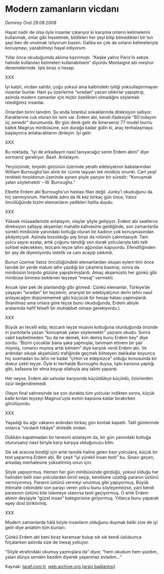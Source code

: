 # Modern zamanların vicdanı

*Demiray Oral 29.08.2008*

<div class="yazi">
<p>Hayat nadir de olsa öyle insanlar çıkarıyor ki karşıma onların kelimelerini kullanmak, onlar gibi hissetmek, bildikleri her şeyi bilip bilmedikleri bir ton şeyi ben de unutmak istiyorum bazen. Galiba en çok da onların kelimeleriyle konuşmayı, yazabilmeyi hayal ediyorum. </p>
<p>Yıllar önce okuduğumda aklıma kazınmıştı. “Keşke yalnız Paris’in sebze halinde kullanılan kelimeleri kullanabilsem” diyordu Montaigne abi meşhur denemelerinde. İşte biraz o hesap.</p>
<p>XXX</p>
<p>İyi kalpli, vicdan sahibi, çoğu yoksul ama kalbindeki iyiliği yoksullaştırmayan insanlar bunlar. Hani şu üzerlerine “sıradan” yazan sitıkırlar yapıştırıp, aslında modern zamanlar için hiçbir özellikleri olmadığını söylemek istediğimiz insanlar.</p>
<p>Onlardan birini tanıdım. Şu anda İstanbul sokaklarında direksiyon sallıyor. Karakterine cuk oturan bir ismi var. Erdem abi, kendi ifadesiyle “60’ındayım üç senedir” durumunda. Bir gün denk gelir de binerseniz 77 model burnu kalkık Magirus minibüsüne, son durağa kadar gidin ki, araç tenhalaşmaya başlayınca anlatacaklarını dinleyin. İyi gelir.</p>
<p>XXX</p>
<p>Bu noktada, “iyi de arkadaşım nasıl tanıyacağız senin Erdem abini” diye sormanız gerekiyor. Basit. Anlatayım.</p>
<p>Yeryüzünde, torpido gözünün üzerinde yeraltı edebiyatının babalarından William Burroughs’tan alıntı bir cümle taşıyan tek minibüs onunki. Cart yeşil renkteki torpidonun üzerinde aynen şöyle yazıyor bir süredir: “Konuşmak yalan söylemektir – W. Burroughs.”</p>
<p>Elbette Erdem abi Burroughs’un hastası filan değil. Junky’i okuduğunu da hiç sanmıyorum. Herhalde adını da ilk kez birkaç gün önce, Vatoz öncülüğünde bizim elemanların yedikleri haltla duydu.</p>
<p>XXX</p>
<p>Yüksek müsaadenizle anlatayım, olaylar şöyle gelişiyor. Erdem abi saatlerce direksiyon sallayıp akşamları mahalle kahvesine geldiğinde, son zamanlarda sürekli minibüste yanındaki koltuğa oturan bir kadının çok konuşmasından şikâyetçiydi. Aslında bozulduğu şey biraz da rolünün çalınmasıydı. Tam yolcu sayısı azalıp, artık çoğunu tanıdığı son durak yolcularıyla tatlı tatlı sohbet edecekken, tezcanlı teyze lafını ağzından kapıyordu. Efendiliğinden bir şey de diyemiyordu üstelik ve canı acayip sıkkındı.</p>
<p>Bunun üzerine Vatoz öncülüğündeki elemanlardan oluşan eylem timi önce tanıdık bir yerde malum lafın yazdığı bir çıkartma bastırıp, sonra da minibüsün torpido gözüne yapıştırmışlardı. Amaç akşamüstü her günkü gibi minibüse binmesi beklenen teyzeye “mesaj” vermekti. </p>
<p>Ancak işler pek de planlandığı gibi gitmedi. Çünkü elemanlar, Türkiye’de yaşayan “sıradan” bir teyzenin, anarşist bir edebiyatçının derin lafını nasıl anlayacağını düşünememek gibi küçücük bir hesap hatası yapmışlardı. (İnanılmaz ama onlara göre teyze bunu okuduğunda, Erdem abiyle aralarında hafif felsefi bir muhabbet olması gerekiyordu.)</p>
<p>XXX</p>
<p>Büyük an tecelli edip, tezcanlı teyze muavin koltuğuna oturduğunda önünde iri puntolarla yazan “konuşmak yalan söylemektir” yazısını okudu. Sonra vakit kaybetmeden “bu da ne demek, kim demiş bunu Erdem bey” diye sordu. “Bizim çocuklar bana şaka yapmışlar, tanımam etmem bir şair miymiş, romancı mıymış artık bilmem” diye karşılık verdi Erdem abi. Ve ardından sıkışık akşamüstü trafiğinde geçmek bilmeyen dakikalar boyunca hiç susmadan bu lafın ne kadar “çirkin ve edepsizce” olduğu konusunda bir diskur çekti teyze. Öyle ki herhalde Burroughs duysa, tıpkı karısına yaptığı gibi, kafasına bir elma koyup silahıyla atış talimi yapardı.</p>
<p>Her neyse, Erdem abi salvolar karşısında küçüldükçe küçüldü, özürlerden özür beğendiremedi.</p>
<p>Olayın final sahnesinde ise son durakta tüm yolcular indikten sonra, küçük kalbi kırılan teyzeyi Magirus’uyla evinin kapısına kadar bırakırken görülüyordu.</p>
<p>XXX</p>
<p>Yaşadığı bu ağır vakanın ardından birkaç gün kontak kapattı. Tatil günlerinde onlarca “vicdanlı hikâye” dinledik ondan. </p>
<p>Dükkânı kapatmadan bir tanesini anlatayım da, bir gün yanındaki koltuğa oturursanız nasıl biriyle karşı karşıya olduğunuzu bilin.</p>
<p>Sık sık aracına bindiği için artık tanıdık haline gelen bazı yolculara, küçük bir test yaparmış Erdem abi. Bir çeşit “iyi yürekli insan testi” bu. Sınavı geçen, arkadaş merhalesine yükselirmiş onun için. </p>
<p>Şöyle yapıyormuş. Hemen her gün minibüsünde gördüğü, yoksul olduğu her halinden belli olan yolculardan birini seçip, kendisine uzattığı paranın üstünü vermiyormuş. Paranın üstünü vermeyi unutmuş gibi yapıyormuş. Büyük ihtimalle cebindeki son parayı veren yolcu bunu söyleyemezse, yani kendi parasının üstünü bile istemeye utanırsa testi geçiyormuş. O artık Erdem abinin deyişiyle “güzel insan” kategorisine giriyormuş. Yıllarca bunu yaparak epey dost biriktirmiş.</p>
<p>XXX</p>
<p>Modern zamanlarda hâlâ böyle insanların olduğunu duymak belki size de iyi gelir diye anlattım tüm bunları. </p>
<p>Çünkü Erdem abi beni biraz karamsar bulup sık sık kendi üslubunca fırçalarken aslında size de mesaj yolluyor. </p>
<p>“Söyle etrafındaki okumuş yazmışlara da” diyor, “hem okudum hem yazdım, yalan dünya senden bezdim diyerek yaşanmaz evladım...” </p>
<p></p></div>

Kaynak: [taraf.com.tr](m), [web.archive.org (arşiv bağlantısı)](http://web.archive.org/web/20101201093547/http://taraf.com.tr/demiray-oral/makale-modern-zamanlarin-vicdani.htm)
